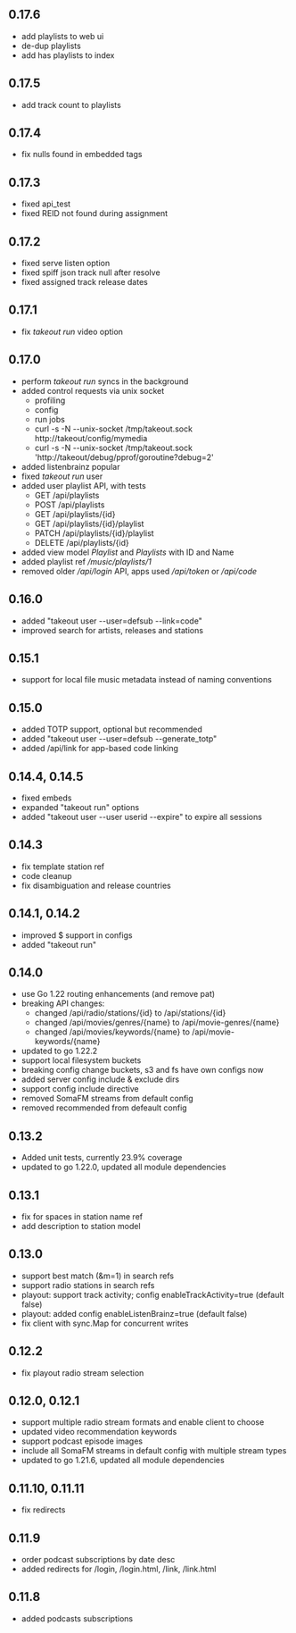 ## 0.17.6

- add playlists to web ui
- de-dup playlists
- add has playlists to index

## 0.17.5

- add track count to playlists

## 0.17.4

- fix nulls found in embedded tags

## 0.17.3

- fixed api_test
- fixed REID not found during assignment

## 0.17.2

- fixed serve listen option
- fixed spiff json track null after resolve
- fixed assigned track release dates

## 0.17.1

- fix *takeout run* video option

## 0.17.0

- perform *takeout run* syncs in the background
- added control requests via unix socket
  * profiling
  * config
  * run jobs
  * curl -s -N --unix-socket /tmp/takeout.sock http://takeout/config/mymedia
  * curl -s -N --unix-socket /tmp/takeout.sock 'http://takeout/debug/pprof/goroutine?debug=2'
- added listenbrainz popular
- fixed *takeout run* user
- added user playlist API, with tests
  * GET /api/playlists
  * POST /api/playlists
  * GET /api/playlists/{id}
  * GET /api/playlists/{id}/playlist
  * PATCH /api/playlists/{id}/playlist
  * DELETE /api/playlists/{id}
- added view model *Playlist* and *Playlists* with ID and Name
- added playlist ref */music/playlists/1*
- removed older */api/login* API, apps used */api/token* or */api/code*

## 0.16.0

- added "takeout user --user=defsub --link=code"
- improved search for artists, releases and stations

## 0.15.1

- support for local file music metadata instead of naming conventions

## 0.15.0

- added TOTP support, optional but recommended
- added "takeout user --user=defsub --generate\_totp"
- added /api/link for app-based code linking

## 0.14.4, 0.14.5

- fixed embeds
- expanded "takeout run" options
- added "takeout user --user userid --expire" to expire all sessions

## 0.14.3

- fix template station ref
- code cleanup
- fix disambiguation and release countries

## 0.14.1, 0.14.2

- improved $ support in configs
- added "takeout run"

## 0.14.0

- use Go 1.22 routing enhancements (and remove pat)
- breaking API changes:
  * changed /api/radio/stations/{id} to /api/stations/{id}
  * changed /api/movies/genres/{name} to /api/movie-genres/{name}
  * changed /api/movies/keywords/{name} to /api/movie-keywords/{name}
- updated to go 1.22.2
- support local filesystem buckets
- breaking config change buckets, s3 and fs have own configs now
- added server config include & exclude dirs
- support config include directive
- removed SomaFM streams from default config
- removed recommended from defeault config

## 0.13.2

- Added unit tests, currently 23.9% coverage
- updated to go 1.22.0, updated all module dependencies

## 0.13.1

- fix for spaces in station name ref
- add description to station model

## 0.13.0

- support best match (&m=1) in search refs
- support radio stations in search refs
- playout: support track activity; config enableTrackActivity=true (default false)
- playout: added config enableListenBrainz=true (default false)
- fix client with sync.Map for concurrent writes

## 0.12.2

- fix playout radio stream selection

## 0.12.0, 0.12.1

- support multiple radio stream formats and enable client to choose
- updated video recommendation keywords
- support podcast episode images
- include all SomaFM streams in default config with multiple stream types
- updated to go 1.21.6, updated all module dependencies

## 0.11.10, 0.11.11

- fix redirects

## 0.11.9

- order podcast subscriptions by date desc
- added redirects for /login, /login.html, /link, /link.html

## 0.11.8

- added podcasts subscriptions
